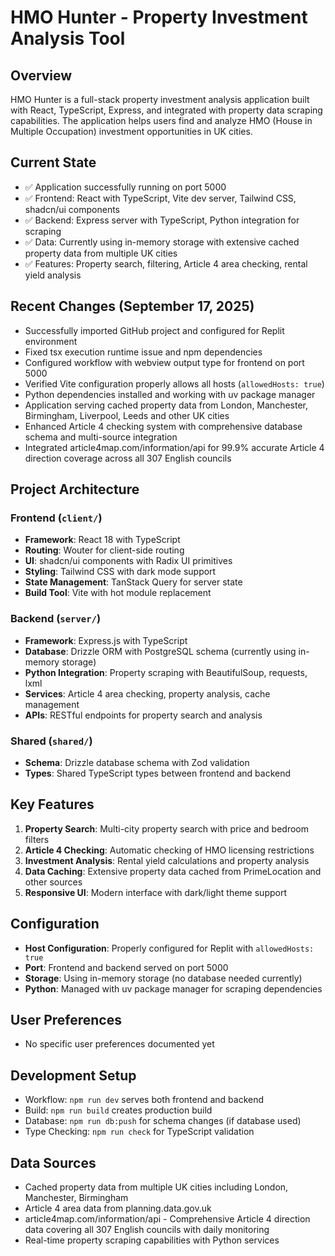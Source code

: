 # HMO Hunter - Property Investment Analysis Tool

## Overview
HMO Hunter is a full-stack property investment analysis application built with React, TypeScript, Express, and integrated with property data scraping capabilities. The application helps users find and analyze HMO (House in Multiple Occupation) investment opportunities in UK cities.

## Current State
- ✅ Application successfully running on port 5000
- ✅ Frontend: React with TypeScript, Vite dev server, Tailwind CSS, shadcn/ui components
- ✅ Backend: Express server with TypeScript, Python integration for scraping
- ✅ Data: Currently using in-memory storage with extensive cached property data from multiple UK cities
- ✅ Features: Property search, filtering, Article 4 area checking, rental yield analysis

## Recent Changes (September 17, 2025)
- Successfully imported GitHub project and configured for Replit environment
- Fixed tsx execution runtime issue and npm dependencies
- Configured workflow with webview output type for frontend on port 5000
- Verified Vite configuration properly allows all hosts (`allowedHosts: true`)
- Python dependencies installed and working with uv package manager
- Application serving cached property data from London, Manchester, Birmingham, Liverpool, Leeds and other UK cities
- Enhanced Article 4 checking system with comprehensive database schema and multi-source integration
- Integrated article4map.com/information/api for 99.9% accurate Article 4 direction coverage across all 307 English councils

## Project Architecture
### Frontend (`client/`)
- **Framework**: React 18 with TypeScript
- **Routing**: Wouter for client-side routing
- **UI**: shadcn/ui components with Radix UI primitives
- **Styling**: Tailwind CSS with dark mode support
- **State Management**: TanStack Query for server state
- **Build Tool**: Vite with hot module replacement

### Backend (`server/`)
- **Framework**: Express.js with TypeScript
- **Database**: Drizzle ORM with PostgreSQL schema (currently using in-memory storage)
- **Python Integration**: Property scraping with BeautifulSoup, requests, lxml
- **Services**: Article 4 area checking, property analysis, cache management
- **APIs**: RESTful endpoints for property search and analysis

### Shared (`shared/`)
- **Schema**: Drizzle database schema with Zod validation
- **Types**: Shared TypeScript types between frontend and backend

## Key Features
1. **Property Search**: Multi-city property search with price and bedroom filters
2. **Article 4 Checking**: Automatic checking of HMO licensing restrictions
3. **Investment Analysis**: Rental yield calculations and property analysis
4. **Data Caching**: Extensive property data cached from PrimeLocation and other sources
5. **Responsive UI**: Modern interface with dark/light theme support

## Configuration
- **Host Configuration**: Properly configured for Replit with `allowedHosts: true`
- **Port**: Frontend and backend served on port 5000
- **Storage**: Using in-memory storage (no database needed currently)
- **Python**: Managed with uv package manager for scraping dependencies

## User Preferences
- No specific user preferences documented yet

## Development Setup
- Workflow: `npm run dev` serves both frontend and backend
- Build: `npm run build` creates production build
- Database: `npm run db:push` for schema changes (if database used)
- Type Checking: `npm run check` for TypeScript validation

## Data Sources
- Cached property data from multiple UK cities including London, Manchester, Birmingham
- Article 4 area data from planning.data.gov.uk
- article4map.com/information/api - Comprehensive Article 4 direction data covering all 307 English councils with daily monitoring
- Real-time property scraping capabilities with Python services